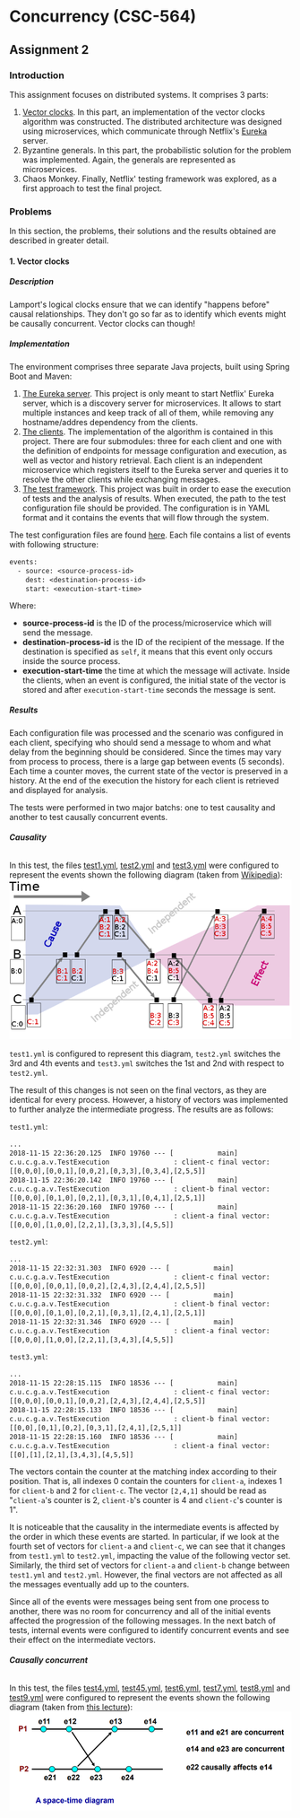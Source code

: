 # **Concurrency (CSC-564)**
## **Assignment 2**

### **Introduction**
This assignment focuses on distributed systems. It comprises 3 parts:
1. [Vector clocks][1]. In this part, an implementation of the vector clocks algorithm was constructed. The distributed architecture was designed using microservices, which communicate through Netflix's [Eureka][2] server. 
2. Byzantine generals. In this part, the probabilistic solution for the problem was implemented. Again, the generals are represented as microservices.
3. Chaos Monkey. Finally, Netflix' testing framework was explored, as a first approach to test the final project.

### **Problems**
In this section, the problems, their solutions and the results obtained are described in greater detail.

#### **1. Vector clocks**
##### **Description**
Lamport's logical clocks ensure that we can identify "happens before" causal relationships.  They don't go so far as to identify which events might be causally concurrent.  Vector clocks can though!

##### **Implementation**
The environment comprises three separate Java projects, built using Spring Boot and Maven:
1. [The Eureka server][3]. This project is only meant to start Netflix' Eureka server, which is a discovery server for microservices. It allows to start multiple instances and keep track of all of them, while removing any hostname/addres dependency from the clients.
2. [The clients][4]. The implementation of the algorithm is contained in this project. There are four submodules: three for each client and one with the definition of endpoints for message configuration and execution, as well as vector and history retrieval. Each client is an independent microservice which registers itself to the Eureka server and queries it to resolve the other clients while exchanging messages.
3. [The test framework][5]. This project was built in order to ease the execution of tests and the analysis of results. When executed, the path to the test configuration file should be provided. The configuration is in YAML format and it contains the events that will flow through the system.

The test configuration files are found [here][6]. Each file contains a list of events with following structure:

```
events:
  - source: <source-process-id>
    dest: <destination-process-id>
    start: <execution-start-time>
```

Where:

- **source-process-id** is the ID of the process/microservice which will send the message.
- **destination-process-id** is the ID of the recipient of the message. If the destination is specified as `self`, it means that this event only occurs inside the source process.
- **execution-start-time** the time at which the message will activate. Inside the clients, when an event is configured, the initial state of the vector is stored and after `execution-start-time` seconds the message is sent.

##### **Results**
Each configuration file was processed and the scenario was configured in each client, specifying who should send a message to whom and what delay from the beginning should be considered. Since the times may vary from process to process, there is a large gap between events (5 seconds). Each time a counter moves, the current state of the vector is preserved in a history. At the end of the execution the history for each client is retrieved and displayed for analysis.

The tests were performed in two major batchs: one to test causality and another to test causally concurrent events.

###### **Causality**
In this test, the files [test1.yml][7], [test2.yml][8] and [test3.yml][9] were configured to represent the events shown the following diagram (taken from [Wikipedia][10]):
![Missing graph][11]

`test1.yml` is configured to represent this diagram, `test2.yml` switches the 3rd and 4th events and `test3.yml` switches the 1st and 2nd with respect to `test2.yml`.

The result of this changes is not seen on the final vectors, as they are identical for every process. However, a history of vectors was implemented to further analyze the intermediate progress. The results are as follows:

`test1.yml`:
```
...
2018-11-15 22:36:20.125  INFO 19760 --- [           main] c.u.c.g.a.v.TestExecution                : client-c final vector: [[0,0,0],[0,0,1],[0,0,2],[0,3,3],[0,3,4],[2,5,5]]
2018-11-15 22:36:20.142  INFO 19760 --- [           main] c.u.c.g.a.v.TestExecution                : client-b final vector: [[0,0,0],[0,1,0],[0,2,1],[0,3,1],[0,4,1],[2,5,1]]
2018-11-15 22:36:20.160  INFO 19760 --- [           main] c.u.c.g.a.v.TestExecution                : client-a final vector: [[0,0,0],[1,0,0],[2,2,1],[3,3,3],[4,5,5]]
```

`test2.yml`:
```
...
2018-11-15 22:32:31.303  INFO 6920 --- [           main] c.u.c.g.a.v.TestExecution                : client-c final vector: [[0,0,0],[0,0,1],[0,0,2],[2,4,3],[2,4,4],[2,5,5]]
2018-11-15 22:32:31.332  INFO 6920 --- [           main] c.u.c.g.a.v.TestExecution                : client-b final vector: [[0,0,0],[0,1,0],[0,2,1],[0,3,1],[2,4,1],[2,5,1]]
2018-11-15 22:32:31.346  INFO 6920 --- [           main] c.u.c.g.a.v.TestExecution                : client-a final vector: [[0,0,0],[1,0,0],[2,2,1],[3,4,3],[4,5,5]]
```

`test3.yml`:
```
...
2018-11-15 22:28:15.115  INFO 18536 --- [           main] c.u.c.g.a.v.TestExecution                : client-c final vector: [[0,0,0],[0,0,1],[0,0,2],[2,4,3],[2,4,4],[2,5,5]]
2018-11-15 22:28:15.133  INFO 18536 --- [           main] c.u.c.g.a.v.TestExecution                : client-b final vector: [[0,0],[0,1],[0,2],[0,3,1],[2,4,1],[2,5,1]]
2018-11-15 22:28:15.160  INFO 18536 --- [           main] c.u.c.g.a.v.TestExecution                : client-a final vector: [[0],[1],[2,1],[3,4,3],[4,5,5]]
```

The vectors contain the counter at the matching index according to their position. That is, all indexes 0 contain the counters for `client-a`, indexes 1 for `client-b` and 2 for `client-c`. The vector `[2,4,1]` should be read as "`client-a`'s counter is 2, `client-b`'s counter is 4 and `client-c`'s counter is 1". 

It is noticeable that the causality in the intermediate events is affected by the order in which these events are started. In particular, if we look at the fourth set of vectors for `client-a` and `client-c`, we can see that it changes from `test1.yml` to `test2.yml`, impacting the value of the following vector set. Similarly, the third set of vectors for `client-a` and `client-b` change between `test1.yml` and `test2.yml`. However, the final vectors are not affected as all the messages eventually add up to the counters.

Since all of the events were messages being sent from one process to another, there was no room for concurrency and all of the initial events affected the progression of the following messages. In the next batch of tests, internal events were configured to identify concurrent events and see their effect on the intermediate vectors.

###### **Causally concurrent**
In this test, the files [test4.yml][12], [test45.yml][13], [test6.yml][14], [test7.yml][15], [test8.yml][16] and [test9.yml][17] were configured to represent the events shown the following diagram (taken from [this lecture][18]):
![Missing graph][19]


[1]: https://github.com/sephiroth2029/concurrency-a2/tree/master/part1
[2]: https://github.com/Netflix/eureka/wiki/Eureka-at-a-glance
[3]: https://github.com/sephiroth2029/concurrency-a2/tree/master/part1/vector-clocks
[4]: https://github.com/sephiroth2029/concurrency-a2/tree/master/part1/vector-clocks-clients
[5]: https://github.com/sephiroth2029/concurrency-a2/tree/master/part1/vector-clocks-tester
[6]: https://github.com/sephiroth2029/concurrency-a2/tree/master/part1/vector-clocks-tester/src/main/resources
[7]: https://github.com/sephiroth2029/concurrency-a2/blob/master/part1/vector-clocks-tester/src/main/resources/test1.yml
[8]: https://github.com/sephiroth2029/concurrency-a2/blob/master/part1/vector-clocks-tester/src/main/resources/test2.yml
[9]: https://github.com/sephiroth2029/concurrency-a2/blob/master/part1/vector-clocks-tester/src/main/resources/test3.yml
[10]: https://en.wikipedia.org/wiki/Vector_clock
[11]: https://github.com/sephiroth2029/concurrency-a2/blob/master/part1/diagrams/725px-Vector_Clock.svg.png?raw=true
[12]: https://github.com/sephiroth2029/concurrency-a2/blob/master/part1/vector-clocks-tester/src/main/resources/test4.yml
[13]: https://github.com/sephiroth2029/concurrency-a2/blob/master/part1/vector-clocks-tester/src/main/resources/test5.yml
[14]: https://github.com/sephiroth2029/concurrency-a2/blob/master/part1/vector-clocks-tester/src/main/resources/test6.yml
[15]: https://github.com/sephiroth2029/concurrency-a2/blob/master/part1/vector-clocks-tester/src/main/resources/test7.yml
[16]: https://github.com/sephiroth2029/concurrency-a2/blob/master/part1/vector-clocks-tester/src/main/resources/test8.yml
[17]: https://github.com/sephiroth2029/concurrency-a2/blob/master/part1/vector-clocks-tester/src/main/resources/test9.yml
[18]: https://www.isical.ac.in/~ansuman/dist_sys/Lecture1.pdf
[19]: https://github.com/sephiroth2029/concurrency-a2/blob/master/part1/diagrams/Concurrent.PNG?raw=true
